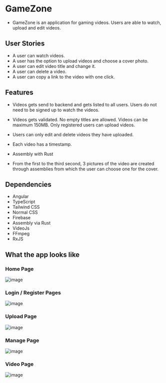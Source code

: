 # GameZone

 - GameZone is an application for gaming videos. Users are able to watch, upload and edit videos.

## User Stories

 - A user can watch videos.
 - A user has the option to upload videos and choose a cover photo.
 - A user can edit video title and change it.
 - A user can delete a video.
 - A user can copy a link to the video with one click.
  
  
## Features

 - Videos gets send to backend and gets listed to all users. Users do not need to be signed up to watch the videos.
 - Videos gets validated. No empty titles are allowed. Videos can be maximum 150MB. Only registered users can upload videos.
 - Users can only edit and delete videos they have uploaded.
 - Each video has a timestamp.

- Assembly with Rust

 - From the first to the third second, 3 pictures of the video are created through assemblies from which the user can choose one for the cover.
 
## Dependencies
 
 - Angular
 - TypeScript
 - Tailwind CSS
 - Normal CSS
 - Firebase
 - Assembly via Rust
 - VideoJs
 - FFmpeg
 - RxJS
 
 ## What the app looks like
 
 ### Home Page
 
 ![image](https://user-images.githubusercontent.com/118213841/209012361-639737af-d12f-43e8-8596-4369001a65fe.png)
 
  ### Login / Register Pages
  
  ![image](https://user-images.githubusercontent.com/118213841/209012630-0c11d218-5992-4df8-809a-c19d77159785.png)
  
  ### Upload Page
  
  ![image](https://user-images.githubusercontent.com/118213841/209012765-c11f61c4-0025-463f-bd07-45fc526086e7.png)
  
   ### Manage Page
   
   ![image](https://user-images.githubusercontent.com/118213841/209012836-0f420dd5-0ee1-485f-9f61-4bf3e0716e75.png)
   
   ### Video Page
   
   ![image](https://user-images.githubusercontent.com/118213841/209012909-0dd793d8-5697-442b-80fe-f1c2bc893634.png)





